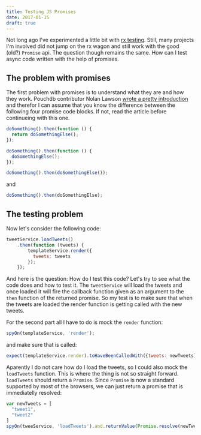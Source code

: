 ```yaml
---
title: Testing JS Promises
date: 2017-01-15
draft: true
---
```


Not long ago I've experimented a little bit with [rx testing](testing-rxjs/). Still, many projects I'm involved did not
jump on the rx wagon and still work with the good (old?) `Promise` api. The question though remains the same. How can I
test async code written with the help of promises.

## The problem with promises

The first problem with promises is to understand what they are and how they work. Pouchdb contributor Nolan Lawson
[wrote a pretty introduction](https://pouchdb.com/2015/05/18/we-have-a-problem-with-promises.html) and therefor I can
assume that you know the difference between the following four promise code blocks. If not, read the article before
continueing with this one.

```js
doSomething().then(function () {
  return doSomethingElse();
});
```

```js
doSomething().then(function () {
  doSomethingElse();
});
```

```js
doSomething().then(doSomethingElse());
```

and

```js
doSomething().then(doSomethingElse);
```

## The testing problem

Now let's consider the following code:

```js
tweetService.loadTweets()
    .then(function (tweets) {
        templateService.render({
          tweets: tweets
        });
    });
```

And here is the question: How do I test this code? Let's try to see what the code does and how to
test it. The `tweetService` will load the tweets and once loaded it will fire the callback function
given as an argument to the `then` function of the returned promise. So my test is to make sure that
when the tweets are loaded the render function is getting called with the new tweets.

For the second part all I have to do is mock the `render` function:

```js
spyOn(templateService, 'render');
```

 and make sure that is called:

 ```js
expect(templateService.render).toHaveBeenCalledWith({tweets: newTweets});
 ```

Aparently I do not care how do I load the tweets, so I could also mock the `loadTweets` function.
This is where the thing is not so straight forward. `loadTweets` should return a `Promise`. Since
`Promise` is now a standard supported by most of the browsers, we can just return a promise that
is immediatelly resolved:

```js
var newTweets = [
  "tweet1",
  "tweet2"
]
spyOn(tweeService, 'loadTweets').and.returnValue(Promise.resolve(newTweets));
```
